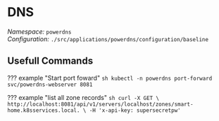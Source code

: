 # DNS

*Namespace:* `powerdns`  
*Configuration:* `./src/applications/powerdns/configuration/baseline`  


## Usefull Commands

??? example "Start port foward"
    ```sh
    kubectl -n powerdns port-forward svc/powerdns-webserver 8081
    ```

??? example "list all zone records"
    ```sh
    curl -X GET \
      http://localhost:8081/api/v1/servers/localhost/zones/smart-home.k8sservices.local. \
      -H 'x-api-key: supersecretpw'
    ```